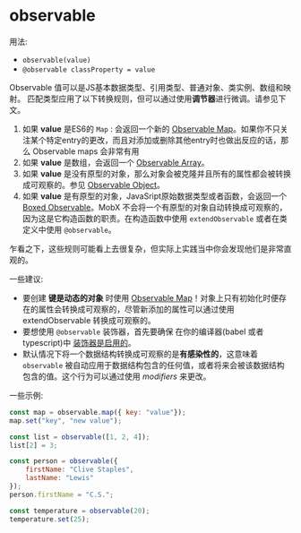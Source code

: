 # observable

用法:
* `observable(value)`
* `@observable classProperty = value`

Observable 值可以是JS基本数据类型、引用类型、普通对象、类实例、数组和映射。
匹配类型应用了以下转换规则，但可以通过使用**调节器**进行微调。请参见下文。

1. 如果 **value** 是ES6的 `Map` : 会返回一个新的 [Observable Map](map.md)。如果你不只关注某个特定entry的更改，而且对添加或删除其他entry时也做出反应的话，那么 Observable maps 会非常有用
1. 如果 **value** 是数组，会返回一个 [Observable Array](array.md)。
1. 如果 **value** 是没有原型的对象，那么对象会被克隆并且所有的属性都会被转换成可观察的。参见 [Observable Object](object.md)。
1. 如果 **value** 是有原型的对象，JavaSript原始数据类型或者函数，会返回一个 [Boxed Observable](boxed.md)。MobX 不会将一个有原型的对象自动转换成可观察的，因为这是它构造函数的职责。在构造函数中使用 `extendObservable` 或者在类定义中使用 `@observable`。

乍看之下，这些规则可能看上去很复杂，但实际上实践当中你会发现他们是非常直观的。

一些建议:
* 要创建 **键是动态的对象** 时使用 [Observable Map](map.md)！对象上只有初始化时便存在的属性会转换成可观察的，尽管新添加的属性可以通过使用 extendObservable 转换成可观察的。
* 要想使用 `@observable` 装饰器，首先要确保 在你的编译器(babel 或者 typescript)中 [装饰器是启用的](http://mobxjs.github.io/mobx/refguide/observable-decorator.html)。
* 默认情况下将一个数据结构转换成可观察的是**有感染性的**，这意味着 `observable` 被自动应用于数据结构包含的任何值，或者将来会被该数据结构包含的值。这个行为可以通过使用 *modifiers* 来更改。

一些示例:

```javascript
const map = observable.map({ key: "value"});
map.set("key", "new value");

const list = observable([1, 2, 4]);
list[2] = 3;

const person = observable({
    firstName: "Clive Staples",
    lastName: "Lewis"
});
person.firstName = "C.S.";

const temperature = observable(20);
temperature.set(25);
```

